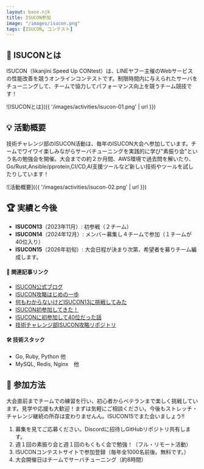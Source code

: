 ```yaml
---
layout: base.njk
title: ISUCON参加
image: "/images/isucon.png"
tags: [ISUCON, コンテスト]
---
```


## 🚀 ISUCONとは
ISUCON（Iikanjini Speed Up CONtest）は、LINEヤフー主催のWebサービスの性能改善を競うオンラインコンテストです。制限時間内に与えられたサーバをチューニングして、チームで協力してパフォーマンス向上を競うチーム競技です！  

![ISUCONとは]({{ '/images/activities/isucon-01.png' | url }})

## 💡 活動概要
技術チャレンジ部のISUCON活動は、毎年のISUCON大会へ参加しています。チームでワイワイ楽しみながらサーバチューニングを実践的に学び"素振り会"という名の勉強会を開催。大会までの約２か月間、AWS環境で過去問を解いたり、Go/Rust,Ansible/pprotein,CI/CD,AI支援ツールなど新しい技術やツールを試したりしています！

![活動概要]({{ '/images/activities/isucon-02.png' | url }})

## 🏆 実績と今後

- **ISUCON13**（2023年11月）: 初参戦（２チーム）
- **ISUCON14**（2024年12月）: メンバー募集し４チームで参加（１チームが40位入り）
- **ISUCON15**（2026年初旬）: 大会日程が決まり次第、希望者を募りチーム編成します。  

#### 🔗 関連記事リンク
- [ISUCON公式ブログ](https://isucon.net/)
- [ISUCON攻略はじめの一歩](https://qiita.com/hide_take/items/b0c7aa4b854a1fa82fab)
- [何もわからないけどISUCON13に挑戦してみた](https://qiita.com/kiwsdiv/items/597506988976702b97e2)
- [ISUCON初参加してきた！](https://speakerdeck.com/hideakitakechi/isuconchu-can-jia-sitekita)
- [ISUCONに初参加して40位だった話](https://speakerdeck.com/mo124121/isuconnichu-can-jia-site40wei-datutahua)
- [技術チャレンジ部ISUCON攻略リポジトリ](https://github.com/ChallengeClub/isucon_tips)

#### 🛠 技術スタック

- Go, Ruby, Python  他
- MySQL, Redis, Nginx　他

## 👥 参加方法

大会直前までチームでの練習を行い、初心者からベテランまで楽しく挑戦しています。見学や応援も大歓迎！まずは気軽にご相談ください。今後もストレッチ・チャレンジ継続の所存は変わりませんん。ISUCON15でまた会いましょう‼   

1. 募集を見てご応募ください。Discordに招待しGitHubリポジトリ共有します。  
2. 週１回の素振り会と週１回のもくもく会で勉強！（フル・リモート活動）
3. ISUCONコンテストサイトで参加登録（毎年全1000名前後。無料です。）  
4. 大会開催日はチームでサーバチューニング（約8時間）

